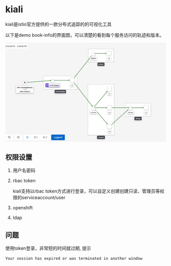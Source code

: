 

# kiali

kiali是istio官方提供的一款分布式追踪的的可视化工具

以下是demo book-info的界面图，可以清楚的看到每个服务访问的轨迹和版本。

![image-20200618153944282](.assets/image-20200618153944282.png)





## 权限设置

1. 用户名密码

2. rbac token

   kiali支持以rbac token方式进行登录，可以自定义创建创建只读、管理员等权限的serviceaccount/user

3. openshift

4. ldap



## 问题

使用token登录，非常短的时间就过期,  提示

```
Your session has expired or was terminated in another window
```

